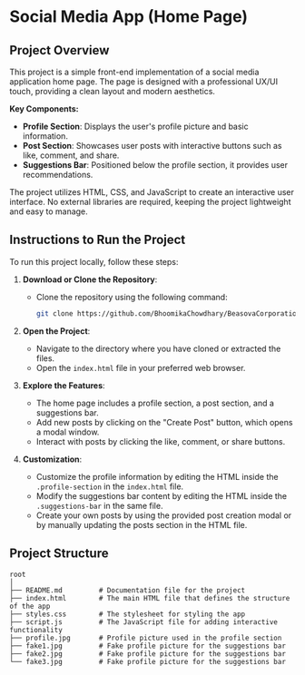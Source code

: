 # Social Media App (Home Page)

## Project Overview

This project is a simple front-end implementation of a social media application home page. The page is designed with a professional UX/UI touch, providing a clean layout and modern aesthetics.

**Key Components:**
- **Profile Section**: Displays the user's profile picture and basic information.
- **Post Section**: Showcases user posts with interactive buttons such as like, comment, and share.
- **Suggestions Bar**: Positioned below the profile section, it provides user recommendations.

The project utilizes HTML, CSS, and JavaScript to create an interactive user interface. No external libraries are required, keeping the project lightweight and easy to manage.

## Instructions to Run the Project

To run this project locally, follow these steps:

1. **Download or Clone the Repository**:
   - Clone the repository using the following command:
     ```bash
     git clone https://github.com/BhoomikaChowdhary/BeasovaCorporation
     ```

2. **Open the Project**:
   - Navigate to the directory where you have cloned or extracted the files.
   - Open the `index.html` file in your preferred web browser.

3. **Explore the Features**:
   - The home page includes a profile section, a post section, and a suggestions bar.
   - Add new posts by clicking on the "Create Post" button, which opens a modal window.
   - Interact with posts by clicking the like, comment, or share buttons.

4. **Customization**:
   - Customize the profile information by editing the HTML inside the `.profile-section` in the `index.html` file.
   - Modify the suggestions bar content by editing the HTML inside the `.suggestions-bar` in the same file.
   - Create your own posts by using the provided post creation modal or by manually updating the posts section in the HTML file.

## Project Structure

```plaintext
root
│
├── README.md         # Documentation file for the project
├── index.html        # The main HTML file that defines the structure of the app
├── styles.css        # The stylesheet for styling the app
├── script.js         # The JavaScript file for adding interactive functionality
├── profile.jpg       # Profile picture used in the profile section
├── fake1.jpg         # Fake profile picture for the suggestions bar
├── fake2.jpg         # Fake profile picture for the suggestions bar
└── fake3.jpg         # Fake profile picture for the suggestions bar
```
